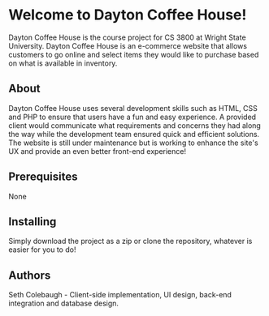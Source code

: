 # Welcome to Dayton Coffee House!

Dayton Coffee House is the course project for CS 3800 at Wright State University. Dayton Coffee House is an e-commerce website that allows customers to go online and select items they would like to purchase based on what is available in inventory.

## About

Dayton Coffee House uses several development skills such as HTML, CSS and PHP to ensure that users have a fun and easy experience. A provided client would communicate what requirements and concerns they had along the way while the development team ensured quick and efficient solutions. The website is still under maintenance but is working to enhance the site's UX and provide an even better front-end experience!

## Prerequisites

None
 
## Installing

Simply download the project as a zip or clone the repository, whatever is easier for you to do!

## Authors 

Seth Colebaugh - Client-side implementation, UI design, back-end integration and database design.
